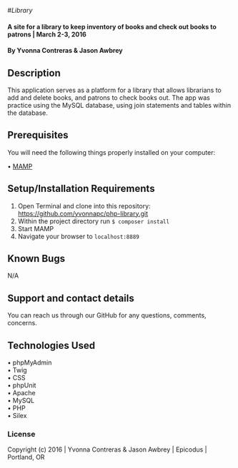 #_Library_

#### A site for a library to keep inventory of books and check out books to patrons | March 2-3, 2016

#### By Yvonna Contreras & Jason Awbrey

## Description

This application serves as a platform for a library that allows librarians to add and delete books, and patrons to check books out. The app was practice using the MySQL database, using join statements and tables within the database.

## Prerequisites

You will need the following things properly installed on your computer:

• [MAMP](https://www.mamp.info/en/downloads/)

## Setup/Installation Requirements

1. Open Terminal and clone into this repository: https://github.com/yvonnapc/php-library.git<br>
2. Within the project directory run ```$ composer install``` <br>
3. Start MAMP<br>
4. Navigate your browser to ```localhost:8889```<br>

## Known Bugs

N/A

## Support and contact details

You can reach us through our GitHub for any questions, comments, concerns.

## Technologies Used

• phpMyAdmin<br>
• Twig<br>
• CSS<br>
• phpUnit<br>
• Apache<br>
• MySQL<br>
• PHP<br>
• Silex<br>

### License

Copyright (c) 2016 |  Yvonna Contreras & Jason Awbrey |  Epicodus  | Portland, OR
